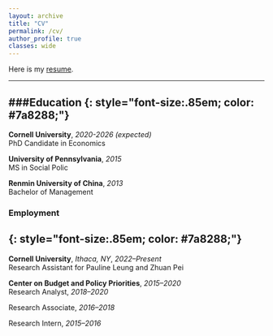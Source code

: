```yaml
---
layout: archive
title: "CV"
permalink: /cv/
author_profile: true
classes: wide
---
```


Here is my [resume](/assets/pdf/cv_lexincai.pdf).

---
###Education
{: style="font-size:.85em; color: #7a8288;"}
---

**Cornell University**, *2020-2026 (expected)*  
PhD Candidate in Economics

**University of Pennsylvania**, *2015*  
MS in Social Polic

**Renmin University of China**, *2013*  
Bachelor of Management

### Employment
{: style="font-size:.85em; color: #7a8288;"}
---

**Cornell University**, *Ithaca, NY*, *2022–Present*  
Research Assistant for Pauline Leung and Zhuan Pei

**Center on Budget and Policy Priorities**,  *2015–2020*  
Research Analyst, *2018–2020*

Research Associate, *2016–2018*

Research Intern, *2015–2016*